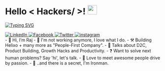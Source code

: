 <h1> Hello  < Hackers/ >! <img src = "https://raw.githubusercontent.com/MartinHeinz/MartinHeinz/master/wave.gif" width = 30px> </h1>
<p align='center'>
</p>

<p>
  <a href="https://git.io/typing-svg"><img src="https://readme-typing-svg.herokuapp.com?font=Poppins&size=30&duration=2000&pause=500&color=F7F7F7&center=false&vCenter=true&multiline=true&width=435&height=300&lines=Hi+Hacker+%3A);I'm+Raj+%F0%9F%98%8A;Designer+by+Heart;Entrepreneur+by+Night;Love+to+meet+new+people;Say+'hi'+%F0%9F%91%8B" alt="Typing SVG" /></a>
</p>

   <a href="https://www.linkedin.com/in/ivalsaraj/" target="_blank">
    <img alt="LinkedIn" src="https://img.shields.io/badge/LinkedIn-0077B5?style=for-the-badge&logo=linkedin&logoColor=white">
  </a>   
   <a href="https://www.facebook.com/ivalsaraj" target="_blank">
    <img alt='Facebook' src='https://img.shields.io/badge/Facebook-100000?style=for-the-badge&logo=Facebook&logoColor=white&labelColor=3288F0&color=3288F0'/>
  </a>  
  <a href="https://twitter.com/ivalsaraj" target="_blank">
<img alt='Twitter' src='https://img.shields.io/badge/Twitter-100000?style=for-the-badge&logo=Twitter&logoColor=3687FF&labelColor=FFFFFF&color=FFFFFF'/>
  </a>  
 <a href="https://www.instagram.com/ivalsaraj/" target="_blank">
<img alt='instagram' src='https://img.shields.io/badge/Instagram-100000?style=for-the-badge&logo=instagram&logoColor=FFFFFF&labelColor=F02D6E&color=F02D6E'/>
  </a>
</br>
- 👋 Hi, I’m Raj
- 💼 I'm not working anymore, I love what I do.
- ⚒️ Building Helixo + many more as "People-First Company".
- 💬 Talks about D2C, Product Building, Growth Hacks and Productivity.
- ❓ Want to solve next human problems? Say 'hi', let's talk.
- 👯 Love to meet awesome people drive by passion.
- 🤖 ..and there is a secret, I'm Ironman.

